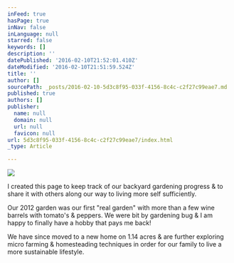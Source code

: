 ```yaml
---
inFeed: true
hasPage: true
inNav: false
inLanguage: null
starred: false
keywords: []
description: ''
datePublished: '2016-02-10T21:52:01.410Z'
dateModified: '2016-02-10T21:51:59.524Z'
title: ''
author: []
sourcePath: _posts/2016-02-10-5d3c8f95-033f-4156-8c4c-c2f27c99eae7.md
published: true
authors: []
publisher:
  name: null
  domain: null
  url: null
  favicon: null
url: 5d3c8f95-033f-4156-8c4c-c2f27c99eae7/index.html
_type: Article

---
```

![](https://the-grid-user-content.s3-us-west-2.amazonaws.com/b5445ab9-474f-49b0-a01e-104f5284a514.jpg)

I created this page to keep track of our backyard gardening progress & to share it with others along our way to living more self sufficiently.

Our 2012 garden was our first "real garden" with more than a few wine barrels with tomato's & peppers. We were bit by gardening bug & I am happy to finally have a hobby that pays me back!

We have since moved to a new home on 1.14 acres & are further exploring micro farming & homesteading techniques in order for our family to live a more sustainable lifestyle.